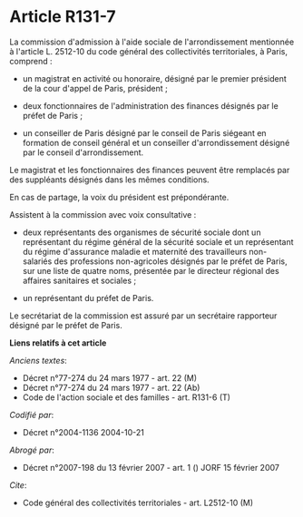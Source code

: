 # Article R131-7

La commission d'admission à l'aide sociale de l'arrondissement mentionnée à l'article L. 2512-10 du code général des
collectivités territoriales, à Paris, comprend :

- un magistrat en activité ou honoraire, désigné par le premier président de la cour d'appel de Paris, président ;

- deux fonctionnaires de l'administration des finances désignés par le préfet de Paris ;

- un conseiller de Paris désigné par le conseil de Paris siégeant en formation de conseil général et un conseiller
d'arrondissement désigné par le conseil d'arrondissement.

Le magistrat et les fonctionnaires des finances peuvent être remplacés par des suppléants désignés dans les mêmes conditions.

En cas de partage, la voix du président est prépondérante.

Assistent à la commission avec voix consultative :

- deux représentants des organismes de sécurité sociale dont un représentant du régime général de la sécurité sociale et un
représentant du régime d'assurance maladie et maternité des travailleurs non-salariés des professions non-agricoles désignés
par le préfet de Paris, sur une liste de quatre noms, présentée par le directeur régional des affaires sanitaires et
sociales ;

- un représentant du préfet de Paris.

Le secrétariat de la commission est assuré par un secrétaire rapporteur désigné par le préfet de Paris.

**Liens relatifs à cet article**

_Anciens textes_:

  - Décret n°77-274 du 24 mars 1977 - art. 22 (M)
  - Décret n°77-274 du 24 mars 1977 - art. 22 (Ab)
  - Code de l'action sociale et des familles - art. R131-6 (T)

_Codifié par_:

  - Décret n°2004-1136 2004-10-21

_Abrogé par_:

  - Décret n°2007-198 du 13 février 2007 - art. 1 () JORF 15 février 2007

_Cite_:

  - Code général des collectivités territoriales - art. L2512-10 (M)
